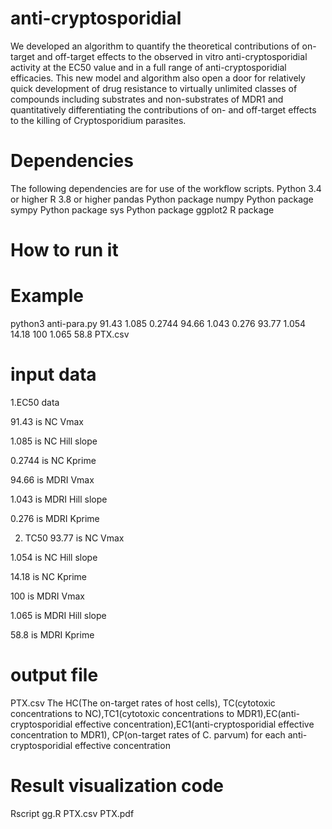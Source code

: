 # anti-cryptosporidial
We  developed an algorithm to quantify the theoretical contributions of on-target and off-target effects to the observed in vitro anti-cryptosporidial activity at the EC50 value and in a full range of anti-cryptosporidial efficacies. This new model and algorithm also open a door for relatively quick development of drug resistance to virtually unlimited classes of compounds including substrates and non-substrates of MDR1 and quantitatively differentiating the contributions of on- and off-target effects to the killing of Cryptosporidium parasites.

# Dependencies 
The following dependencies are for use of the  workflow scripts.
Python 3.4 or higher
R 3.8 or higher
pandas Python package
numpy Python package
sympy Python package
sys Python package
ggplot2 R package
# How to run it
# Example
python3 anti-para.py 91.43 1.085 0.2744 94.66 1.043 0.276 93.77 1.054 14.18 100 1.065 58.8 PTX.csv
# input data
1.EC50 data

91.43 is NC Vmax 

1.085 is NC Hill slope

0.2744 is NC Kprime

94.66 is MDRI Vmax

1.043 is MDRI Hill slope

0.276 is MDRI Kprime

2. TC50 
93.77 is NC Vmax 

1.054 is NC Hill slope

14.18 is NC Kprime

100 is MDRI Vmax

1.065 is MDRI Hill slope

58.8 is MDRI Kprime

# output file
PTX.csv   The HC(The on-target rates of host cells), TC(cytotoxic concentrations to NC),TC1(cytotoxic concentrations to MDR1),EC(anti-cryptosporidial effective concentration),EC1(anti-cryptosporidial effective concentration to MDR1), CP(on-target rates of C. parvum) for each anti-cryptosporidial effective concentration



# Result visualization code
Rscript gg.R PTX.csv PTX.pdf




